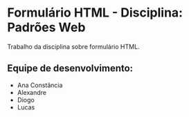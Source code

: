 # Formulário HTML - Disciplina: Padrões Web
Trabalho da disciplina sobre formulário HTML.
## Equipe de desenvolvimento:
- Ana Constância
- Alexandre
- Diogo
- Lucas
